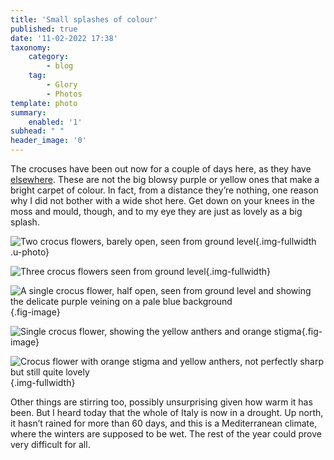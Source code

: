 ```yaml
---
title: 'Small splashes of colour'
published: true
date: '11-02-2022 17:38'
taxonomy:
    category:
        - blog
    tag:
        - Glory
        - Photos
template: photo
summary:
    enabled: '1'
subhead: " "
header_image: '0'
---
```


The crocuses have been out now for a couple of days here, as they have [elsewhere](https://www.tbray.org/ongoing/When/202x/2022/02/08/Crocuses). These are not the big blowsy purple or yellow ones that make a bright carpet of colour. In fact, from a distance they’re nothing, one reason why I did not bother with a wide shot here. Get down on your knees in the moss and mould, though, and to my eye they are just as lovely as a big splash.

![Two crocus flowers, barely open, seen from ground level](crocus1.jpg){.img-fullwidth .u-photo}

![Three crocus flowers seen from ground level](crocus2.jpg?loading=lazy){.img-fullwidth}

![A single crocus flower, half open, seen from ground level and showing the delicate purple veining on a pale blue background](crocus3.jpg?loading=lazy){.fig-image}

![Single crocus flower, showing the yellow anthers and orange stigma](crocus4.jpg?loading=lazy){.fig-image}

![Crocus flower with orange stigma and yellow anthers, not perfectly sharp but still quite lovely](crocus5.jpg?loading=lazy){.img-fullwidth}

Other things are stirring too, possibly unsurprising given how warm it has been. But I heard today that the whole of Italy is now in a drought. Up north, it hasn’t rained for more than 60 days, and this is a Mediterranean climate, where the winters are supposed to be wet. The rest of the year could prove very difficult for all.
